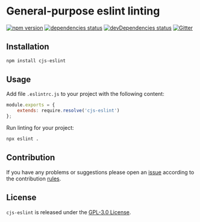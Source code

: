General-purpose eslint linting
==============================

[![npm version](https://img.shields.io/npm/v/cjs-eslint.svg?style=flat-square)](https://www.npmjs.com/package/cjs-eslint)
[![dependencies status](https://img.shields.io/david/cjssdk/eslint.svg?style=flat-square)](https://david-dm.org/cjssdk/eslint)
[![devDependencies status](https://img.shields.io/david/dev/cjssdk/eslint.svg?style=flat-square)](https://david-dm.org/cjssdk/eslint?type=dev)
[![Gitter](https://img.shields.io/badge/gitter-join%20chat-blue.svg?style=flat-square)](https://gitter.im/DarkPark/cjssdk)


## Installation ##

```bash
npm install cjs-eslint
```


## Usage ##

Add file `.eslintrc.js` to your project with the following content:

```js
module.exports = {
    extends: require.resolve('cjs-eslint')
};
```

Run linting for your project:

```bash
npx eslint .
```


## Contribution ##

If you have any problems or suggestions please open an [issue](https://github.com/cjssdk/eslint/issues)
according to the contribution [rules](.github/contributing.md).


## License ##

`cjs-eslint` is released under the [GPL-3.0 License](http://opensource.org/licenses/GPL-3.0).
